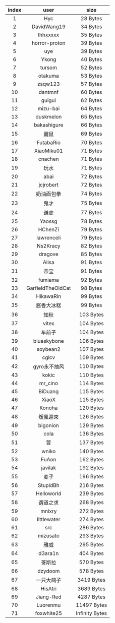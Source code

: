 | index |    user    |   size    |
|:-----:|:----------:|:---------:|
| 1 | Hyc | 28 Bytes |
| 2 | DavidWang19 | 34 Bytes |
| 3 | lhhxxxxx | 35 Bytes |
| 4 | horror-proton | 39 Bytes |
| 5 | uye | 39 Bytes |
| 6 | Ykong | 40 Bytes |
| 7 | tursom | 52 Bytes |
| 8 | otakuma | 53 Bytes |
| 9 | zsqw123 | 57 Bytes |
| 10 | dantmnf | 60 Bytes |
| 11 | guigui | 62 Bytes |
| 12 | mizu-bai | 64 Bytes |
| 13 | duskmelon | 65 Bytes |
| 14 | bakashigure | 66 Bytes |
| 15 | 鼹鼠 | 69 Bytes |
| 16 | FutabaRio | 70 Bytes |
| 17 | XiaoMiku01 | 71 Bytes |
| 18 | cnachen | 71 Bytes |
| 19 | 玩水 | 71 Bytes |
| 20 | abai | 72 Bytes |
| 21 | jcjrobert | 72 Bytes |
| 22 | 奶油面包拳 | 74 Bytes |
| 23 | 鬼才 | 75 Bytes |
| 24 | 谦虚 | 77 Bytes |
| 25 | Yaossg | 78 Bytes |
| 26 | HChenZi | 79 Bytes |
| 27 | lawrenceli | 79 Bytes |
| 28 | Ns2Kracy | 82 Bytes |
| 29 | dragove | 85 Bytes |
| 30 | Alisa | 91 Bytes |
| 31 | 帝宝 | 91 Bytes |
| 32 | fumiama | 92 Bytes |
| 33 | GarfieldTheOldCat | 98 Bytes |
| 34 | HikawaRin | 99 Bytes |
| 35 | 酱香大冰糕 | 99 Bytes |
| 36 | 知秋 | 103 Bytes |
| 37 | vitex | 104 Bytes |
| 38 | 车前子 | 104 Bytes |
| 39 | blueskybone | 106 Bytes |
| 40 | soybean2 | 107 Bytes |
| 41 | cglcv | 109 Bytes |
| 42 | gyro永不抽风 | 110 Bytes |
| 43 | kokic | 110 Bytes |
| 44 | mr_cino | 114 Bytes |
| 45 | BiDuang | 115 Bytes |
| 46 | XiaoX | 115 Bytes |
| 47 | Konoha | 120 Bytes |
| 48 | 煖風遲來 | 126 Bytes |
| 49 | bigonion | 129 Bytes |
| 50 | cola | 136 Bytes |
| 51 | 萱 | 137 Bytes |
| 52 | wniko | 140 Bytes |
| 53 | FuAon | 162 Bytes |
| 54 | javilak | 192 Bytes |
| 55 | 麦子 | 196 Bytes |
| 56 | StupidBh | 216 Bytes |
| 57 | Helloworld | 239 Bytes |
| 58 | 谓道之求 | 268 Bytes |
| 59 | mnixry | 272 Bytes |
| 60 | littlewater | 274 Bytes |
| 61 | src | 286 Bytes |
| 62 | mizusato | 293 Bytes |
| 63 | 雅威 | 295 Bytes |
| 64 | d3ara1n | 404 Bytes |
| 65 | 哥斯拉 | 570 Bytes |
| 66 | dzydoom | 578 Bytes |
| 67 | 一只大鸽子 | 3419 Bytes |
| 68 | HisAtri | 3689 Bytes |
| 69 | Jiang-Red | 4287 Bytes |
| 70 | Luorenmu | 11497 Bytes |
| 71 | foxwhite25 | Infinity Bytes |

